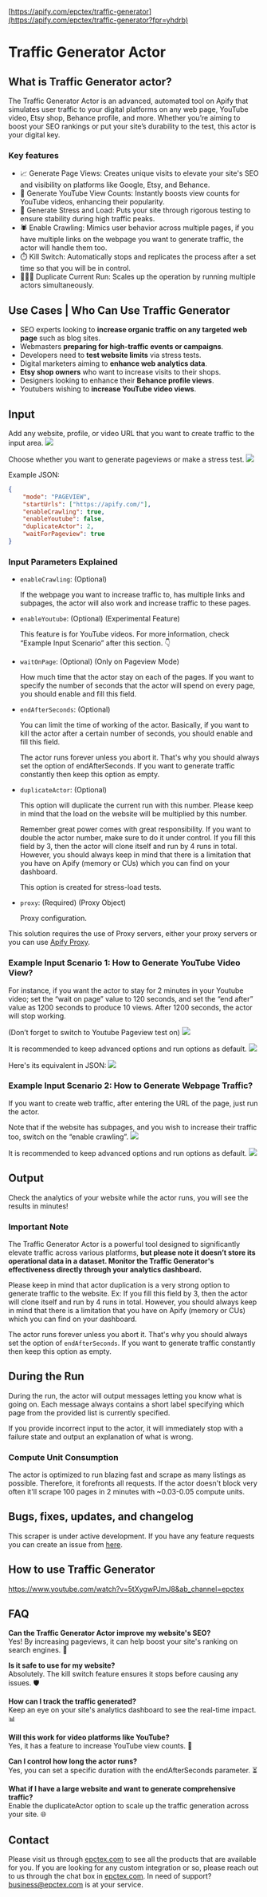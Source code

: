 [https://apify.com/epctex/traffic-generator](https://apify.com/epctex/traffic-generator?fpr=yhdrb)

# Traffic Generator Actor

## What is Traffic Generator actor?
The Traffic Generator Actor is an advanced, automated tool on Apify that simulates user traffic to your digital platforms on any web page, YouTube video, Etsy shop, Behance profile, and more. Whether you’re aiming to boost your SEO rankings or put your site’s durability to the test, this actor is your digital key.


### Key features
- 📈 Generate Page Views: Creates unique visits to elevate your site's SEO and visibility on platforms like Google, Etsy, and Behance.
- 🎥 Generate YouTube View Counts: Instantly boosts view counts for YouTube videos, enhancing their popularity.
- 💪 Generate Stress and Load: Puts your site through rigorous testing to ensure stability during high traffic peaks.
- 🕷️ Enable Crawling: Mimics user behavior across multiple pages, if you have multiple links on the webpage you want to generate traffic, the actor will handle them too.
- ⏱️ Kill Switch: Automatically stops and replicates the process after a set time so that you will be in control.
- 🧑‍🤝‍🧑 Duplicate Current Run: Scales up the operation by running multiple actors simultaneously.


## Use Cases | Who Can Use Traffic Generator
- SEO experts looking to **increase organic traffic on any targeted web page** such as blog sites.
- Webmasters **preparing for high-traffic events or campaigns**.
- Developers need to **test website limits** via stress tests.
- Digital marketers aiming to **enhance web analytics data**.
- **Etsy shop owners** who want to increase visits to their shops.
- Designers looking to enhance their **Behance profile views**.
- Youtubers wishing to **increase YouTube video views**.


## Input
Add any website, profile, or video URL that you want to create traffic to the input area.
![](https://cdn.epctex.com/actors/traffic-generator/1.png)

Choose whether you want to generate pageviews or make a stress test.
![](https://cdn.epctex.com/actors/traffic-generator/2.png)

Example JSON:
```json
{
    "mode": "PAGEVIEW",
    "startUrls": ["https://apify.com/"],
    "enableCrawling": true,
    "enableYoutube": false,
    "duplicateActor": 2,
    "waitForPageview": true
}
```


### Input Parameters Explained
- `enableCrawling`: (Optional)

	If the webpage you want to increase traffic to, has multiple links and subpages, the actor will also work and increase traffic to these pages.
- `enableYoutube`: (Optional) (Experimental Feature)

    This feature is for YouTube videos. For more information, check “Example Input Scenario” after this section. 👇
- `waitOnPage`: (Optional) (Only on Pageview Mode)

	How much time that the actor stay on each of the pages. If you want to specify the number of seconds that the actor will spend on every page, you should enable and fill this field.
- `endAfterSeconds`: (Optional)

    You can limit the time of working of the actor. Basically, if you want to kill the actor after a certain number of seconds, you should enable and fill this field.

    The actor runs forever unless you abort it. That's why you should always set the option of endAfterSeconds. If you want to generate traffic constantly then keep this option as empty.
- `duplicateActor`: (Optional)

	This option will duplicate the current run with this number. Please keep in mind that the load on the website will be multiplied by this number.

    Remember great power comes with great responsibility. If you want to double the actor number, make sure to do it under control. If you fill this field by 3, then the actor will clone itself and run by 4 runs in total. However, you should always keep in mind that there is a limitation that you have on Apify (memory or CUs) which you can find on your dashboard.

    This option is created for stress-load tests.
- `proxy`: (Required) (Proxy Object)

    Proxy configuration.

This solution requires the use of Proxy servers, either your proxy servers or you can use [Apify Proxy](https://www.apify.com/docs/proxy).


### Example Input Scenario 1: How to Generate YouTube Video View?
For instance, if you want the actor to stay for 2 minutes in your Youtube video; set the “wait on page” value to 120 seconds, and set the “end after” value as 1200 seconds to produce 10 views. After 1200 seconds, the actor will stop working.

(Don’t forget to switch to Youtube Pageview test on)
![](https://cdn.epctex.com/actors/traffic-generator/3.png)

It is recommended to keep advanced options and run options as default.
![](https://cdn.epctex.com/actors/traffic-generator/4.png)

Here's its equivalent in JSON:
![](https://cdn.epctex.com/actors/traffic-generator/5.png)


### Example Input Scenario 2: How to Generate Webpage Traffic?
If you want to create web traffic, after entering the URL of the page, just run the actor.

Note that if the website has subpages, and you wish to increase their traffic too, switch on the “enable crawling”.
![](https://cdn.epctex.com/actors/traffic-generator/6.png)

It is recommended to keep advanced options and run options as default.
![](https://cdn.epctex.com/actors/traffic-generator/7.png)


## Output
Check the analytics of your website while the actor runs, you will see the results in minutes!


### Important Note
The Traffic Generator Actor is a powerful tool designed to significantly elevate traffic across various platforms, **but please note it doesn’t store its operational data in a dataset. Monitor the Traffic Generator's effectiveness directly through your analytics dashboard.**

Please keep in mind that actor duplication is a very strong option to generate traffic to the website. Ex: If you fill this field by 3, then the actor will clone itself and run by 4 runs in total. However, you should always keep in mind that there is a limitation that you have on Apify (memory or CUs) which you can find on your dashboard.

The actor runs forever unless you abort it. That's why you should always set the option of `endAfterSeconds`. If you want to generate traffic constantly then keep this option as empty.


## During the Run
During the run, the actor will output messages letting you know what is going on. Each message always contains a short label specifying which page from the provided list is currently specified.

If you provide incorrect input to the actor, it will immediately stop with a failure state and output an explanation of what is wrong.


### Compute Unit Consumption
The actor is optimized to run blazing fast and scrape as many listings as possible. Therefore, it forefronts all requests. If the actor doesn't block very often it'll scrape 100 pages in 2 minutes with ~0.03-0.05 compute units.


## Bugs, fixes, updates, and changelog
This scraper is under active development. If you have any feature requests you can create an issue from [here](https://github.com/epctex/traffic-generator/issues).

## How to use Traffic Generator
https://www.youtube.com/watch?v=5tXygwPJmJ8&ab_channel=epctex

## FAQ
**Can the Traffic Generator Actor improve my website's SEO?**<br/>
Yes! By increasing pageviews, it can help boost your site's ranking on search engines. 🚀

**Is it safe to use for my website?**<br/>
Absolutely. The kill switch feature ensures it stops before causing any issues. 🛡️

**How can I track the traffic generated?**<br/>
Keep an eye on your site's analytics dashboard to see the real-time impact. 📊

**Will this work for video platforms like YouTube?**<br/>
Yes, it has a feature to increase YouTube view counts. 🎥

**Can I control how long the actor runs?**<br/>
Yes, you can set a specific duration with the endAfterSeconds parameter. ⏳

**What if I have a large website and want to generate comprehensive traffic?**<br/>
Enable the duplicateActor option to scale up the traffic generation across your site. 🌐


## Contact
Please visit us through [epctex.com](https://epctex.com) to see all the products that are available for you. If you are looking for any custom integration or so, please reach out to us through the chat box in [epctex.com](https://epctex.com). In need of support? [business@epctex.com](mailto:business@epctex.com) is at your service.
